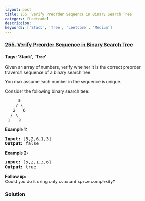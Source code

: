 ```yaml
---
layout: post
title: 255. Verify Preorder Sequence in Binary Search Tree
category: [Leetcode]
description: 
keywords: ['Stack', 'Tree', 'Leetcode', 'Medium']
---
```

### [255. Verify Preorder Sequence in Binary Search Tree](https://leetcode.com/problems/verify-preorder-sequence-in-binary-search-tree)

#### Tags: 'Stack', 'Tree'

<div class="content__u3I1 question-content__JfgR"><div><p>Given an array of numbers, verify whether it is the correct preorder traversal sequence of a binary search tree.</p>
<p>You may assume each number in the sequence is unique.</p>
<p>Consider the following binary search tree: </p>
<pre>     5
    / \
   2   6
  / \
 1   3</pre>
<p><strong>Example 1:</strong></p>
<pre><strong>Input:</strong> [5,2,6,1,3]
<strong>Output:</strong> false</pre>
<p><strong>Example 2:</strong></p>
<pre><strong>Input:</strong> [5,2,1,3,6]
<strong>Output:</strong> true</pre>
<p><b>Follow up:</b><br/>
Could you do it using only constant space complexity?</p>
</div></div>

### Solution
